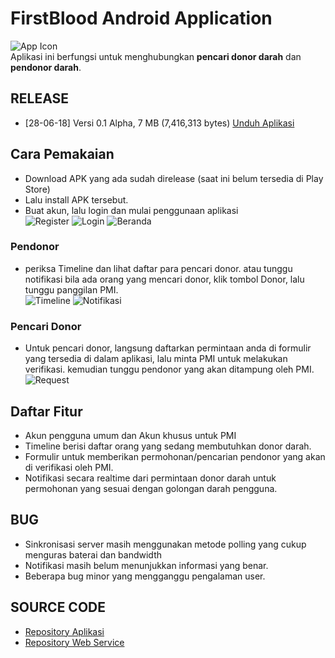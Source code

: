 # FirstBlood Android Application
![App Icon](image_asset/firstblood_0.png?raw=true "FirstBlood")<br>
Aplikasi ini berfungsi untuk menghubungkan **pencari donor darah** dan  **pendonor darah**.

## RELEASE
* [28-06-18] Versi 0.1 Alpha, 7 MB (7,416,313 bytes) [Unduh Aplikasi](https://drive.google.com/open?id=16OyLdq0f-jvQ-PI7wQA5orvFJnNo-dy6) 

## Cara Pemakaian
* Download APK yang ada sudah direlease (saat ini belum tersedia di Play Store)
* Lalu install APK tersebut.
* Buat akun, lalu login dan mulai penggunaan aplikasi<br>
![Register](image_asset/firstblood_1.jpg?raw=true "Register Firstblood")
![Login](image_asset/firstblood_2.jpg?raw=true "Login Firstblood")
![Beranda](image_asset/firstblood_3.jpg?raw=true "Beranda Firstblood")


### Pendonor
* periksa Timeline dan lihat daftar para pencari donor.
atau tunggu notifikasi bila ada orang yang mencari donor, klik tombol Donor, lalu tunggu panggilan PMI.<br>
![Timeline](image_asset/firstblood_4.jpg?raw=true "Timeline Firstblood")
![Notifikasi](image_asset/firstblood_5.jpg?raw=true "Notifikasi Firstblood")


### Pencari Donor
* Untuk pencari donor, langsung daftarkan permintaan anda di formulir yang tersedia di dalam aplikasi, lalu minta PMI untuk melakukan verifikasi. kemudian tunggu pendonor yang akan ditampung oleh PMI.<br>
![Request](image_asset/firstblood_6.jpg?raw=true "Request Firstblood")


## Daftar Fitur
* Akun pengguna umum dan Akun khusus untuk PMI
* Timeline berisi daftar orang yang sedang membutuhkan donor darah.
* Formulir untuk memberikan permohonan/pencarian pendonor yang akan di verifikasi oleh PMI.
* Notifikasi secara realtime dari permintaan donor darah untuk permohonan yang sesuai dengan golongan darah pengguna.

## BUG
* Sinkronisasi server masih menggunakan metode polling yang cukup menguras baterai dan bandwidth
* Notifikasi masih belum menunjukkan informasi yang benar.
* Beberapa bug minor yang mengganggu pengalaman user.

## SOURCE CODE
* [Repository Aplikasi](https://github.com/noidea-id/firstblood-apps)
* [Repository Web Service](https://github.com/noidea-id/firstblood-api)